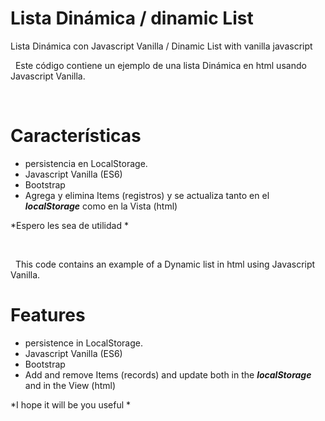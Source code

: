 # Lista Dinámica  /  dinamic List
Lista Dinámica con Javascript Vanilla / Dinamic List with vanilla javascript

&nbsp;
Este código contiene un ejemplo de una lista Dinámica en html usando Javascript Vanilla.

&nbsp;
# Características
* persistencia en LocalStorage.
* Javascript Vanilla (ES6)
* Bootstrap
* Agrega y elimina Items (registros) y se actualiza tanto en el ***localStorage*** como en la Vista (html)

*Espero les sea de utilidad *

&nbsp;

&nbsp;
This code contains an example of a Dynamic list in html using Javascript Vanilla.

# Features
* persistence in LocalStorage.
* Javascript Vanilla (ES6)
* Bootstrap
* Add and remove Items (records) and update both in the ***localStorage*** and in the View (html)

*I hope it will be you useful *
